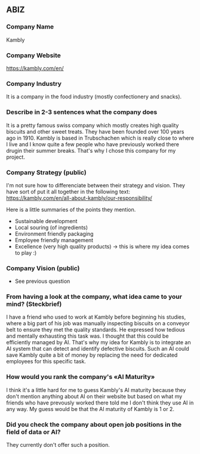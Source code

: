 ## ABIZ

### Company Name
Kambly
### Company Website
https://kambly.com/en/
### Company Industry
It is a company in the food industry (mostly confectionery and snacks).
### Describe in 2-3 sentences what the company does
It is a pretty famous swiss company which mostly creates high quality biscuits and other sweet treats. They have been founded over 100 years ago in 1910. Kambly is based in Trubschachen which is really close to where I live and I know quite a few people who have previously worked there drugin their summer breaks. That's why I chose this company for my project. 
### Company Strategy (public)
I'm not sure how to differenciate between their strategy and vision. They have sort of put it all together in the following text: https://kambly.com/en/all-about-kambly/our-responsibility/

Here is a little summaries of the points they mention.

- Sustainable development
- Local souring (of ingredients)
- Environment friendly packaging
- Employee friendly management
- Excellence (very high quality products) -> this is where my idea comes to play :) 
 
### Company Vision (public)
- See previous question
### From having a look at the company, what idea came to your mind? (Steckbrief)
I have a friend who used to work at Kambly before beginning his studies, where a big part of his job was manually inspecting biscuits on a conveyor belt to ensure they met the quality standards. He expressed how tedious and mentally exhausting this task was. I thought that this could be efficiently managed by AI. That's why my idea for Kambly is to integrate an AI system that can detect and identify defective biscuits. Such an AI could save Kambly quite a bit of money by replacing the need for dedicated employees for this specific task. 

### How would you rank the company's «AI Maturity»
I think it's a little hard for me to guess Kambly's AI maturity because they don't mention anything about AI on their website but based on what my friends who have prevously worked there told me I don't think they use AI in any way. My guess would be that the AI maturity of Kambly is 1 or 2.
### Did you check the company about open job positions in the field of data or AI?
They currently don't offer such a position. 